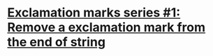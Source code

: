 # [Exclamation marks series #1: Remove a exclamation mark from the end of string](https://www.codewars.com/kata/exclamation-marks-series-number-1-remove-a-exclamation-mark-from-the-end-of-string/)
